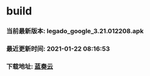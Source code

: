 # build

### 当前最新版本: legado_google_3.21.012208.apk
### 最近更新时间: 2021-01-22 08:16:53
### 下载地址: [蓝奏云](https://wwa.lanzous.com/b0d8bblej)

